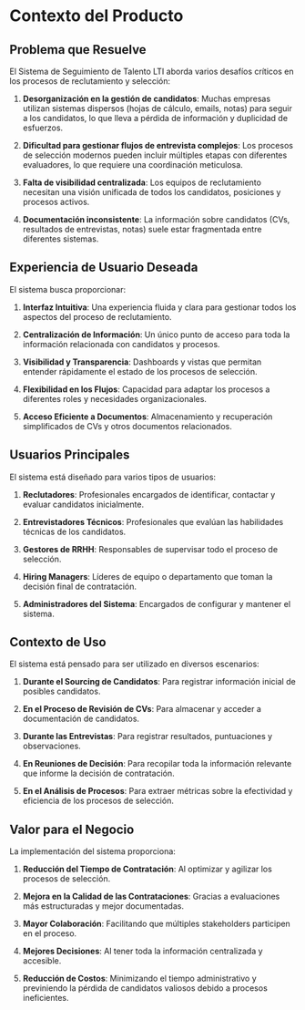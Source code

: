 # Contexto del Producto

## Problema que Resuelve

El Sistema de Seguimiento de Talento LTI aborda varios desafíos críticos en los procesos de reclutamiento y selección:

1. **Desorganización en la gestión de candidatos**: Muchas empresas utilizan sistemas dispersos (hojas de cálculo, emails, notas) para seguir a los candidatos, lo que lleva a pérdida de información y duplicidad de esfuerzos.

2. **Dificultad para gestionar flujos de entrevista complejos**: Los procesos de selección modernos pueden incluir múltiples etapas con diferentes evaluadores, lo que requiere una coordinación meticulosa.

3. **Falta de visibilidad centralizada**: Los equipos de reclutamiento necesitan una visión unificada de todos los candidatos, posiciones y procesos activos.

4. **Documentación inconsistente**: La información sobre candidatos (CVs, resultados de entrevistas, notas) suele estar fragmentada entre diferentes sistemas.

## Experiencia de Usuario Deseada

El sistema busca proporcionar:

1. **Interfaz Intuitiva**: Una experiencia fluida y clara para gestionar todos los aspectos del proceso de reclutamiento.

2. **Centralización de Información**: Un único punto de acceso para toda la información relacionada con candidatos y procesos.

3. **Visibilidad y Transparencia**: Dashboards y vistas que permitan entender rápidamente el estado de los procesos de selección.

4. **Flexibilidad en los Flujos**: Capacidad para adaptar los procesos a diferentes roles y necesidades organizacionales.

5. **Acceso Eficiente a Documentos**: Almacenamiento y recuperación simplificados de CVs y otros documentos relacionados.

## Usuarios Principales

El sistema está diseñado para varios tipos de usuarios:

1. **Reclutadores**: Profesionales encargados de identificar, contactar y evaluar candidatos inicialmente.

2. **Entrevistadores Técnicos**: Profesionales que evalúan las habilidades técnicas de los candidatos.

3. **Gestores de RRHH**: Responsables de supervisar todo el proceso de selección.

4. **Hiring Managers**: Líderes de equipo o departamento que toman la decisión final de contratación.

5. **Administradores del Sistema**: Encargados de configurar y mantener el sistema.

## Contexto de Uso

El sistema está pensado para ser utilizado en diversos escenarios:

1. **Durante el Sourcing de Candidatos**: Para registrar información inicial de posibles candidatos.

2. **En el Proceso de Revisión de CVs**: Para almacenar y acceder a documentación de candidatos.

3. **Durante las Entrevistas**: Para registrar resultados, puntuaciones y observaciones.

4. **En Reuniones de Decisión**: Para recopilar toda la información relevante que informe la decisión de contratación.

5. **En el Análisis de Procesos**: Para extraer métricas sobre la efectividad y eficiencia de los procesos de selección.

## Valor para el Negocio

La implementación del sistema proporciona:

1. **Reducción del Tiempo de Contratación**: Al optimizar y agilizar los procesos de selección.

2. **Mejora en la Calidad de las Contrataciones**: Gracias a evaluaciones más estructuradas y mejor documentadas.

3. **Mayor Colaboración**: Facilitando que múltiples stakeholders participen en el proceso.

4. **Mejores Decisiones**: Al tener toda la información centralizada y accesible.

5. **Reducción de Costos**: Minimizando el tiempo administrativo y previniendo la pérdida de candidatos valiosos debido a procesos ineficientes. 
